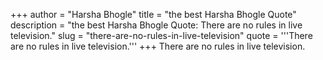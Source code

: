 +++
author = "Harsha Bhogle"
title = "the best Harsha Bhogle Quote"
description = "the best Harsha Bhogle Quote: There are no rules in live television."
slug = "there-are-no-rules-in-live-television"
quote = '''There are no rules in live television.'''
+++
There are no rules in live television.
